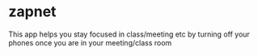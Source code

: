 # zapnet
This app helps you stay focused in class/meeting etc by turning off your phones once you are in your meeting/class room
